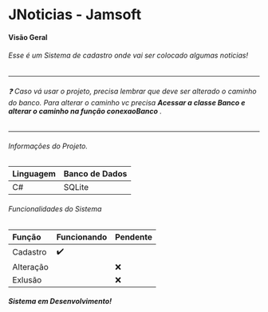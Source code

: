 # JNoticias - Jamsoft
 
 #### ‎Visão Geral‎


 ###### Esse é um Sistema de cadastro onde vai ser colocado algumas noticias!

 _________________

###### :question: Caso vá usar o projeto, precisa lembrar que deve ser alterado o caminho do banco. Para alterar o caminho vc precisa **Acessar a classe Banco e alterar o caminho na função conexaoBanco** .

------------------
 ###### Informações do Projeto.

  Linguagem | Banco de Dados | 
:------------ | :-------------| 
C# | SQLite | 

###### Funcionalidades do Sistema



 Função | Funcionando | Pendente | 
:------------ | :-------------| :-------------| 
Cadastro | :heavy_check_mark: |   | 
Alteração | |  :x: | 
Exlusão |  |  :x: | 

##### Sistema em Desenvolvimento!
